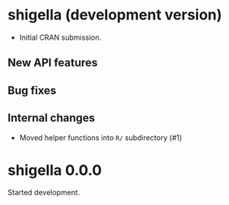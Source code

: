 # shigella (development version)

* Initial CRAN submission.

## New API features

## Bug fixes

## Internal changes

* Moved helper functions into `R/` subdirectory (#1)

# shigella 0.0.0

Started development.